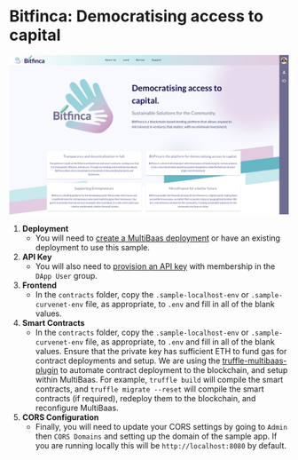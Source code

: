 # Bitfinca: Democratising access to capital

![Bitfinca screenshot](./screenshot.png)

1. **Deployment**
    - You will need to [create a MultiBaas deployment](https://www.curvegrid.com/docs/3-0-getting-started-creating-a-multibaas-deployment/) or have an existing deployment to use this sample.
2. **API Key**
    - You will also need to [provision an API key](https://www.curvegrid.com/docs/5-1-generate-api-keys/) with membership in the `DApp User` group.
3. **Frontend**
    - In the `contracts` folder, copy the `.sample-localhost-env` or `.sample-curvenet-env` file, as appropriate, to `.env` and fill in all of the blank values.
4. **Smart Contracts**
    - In the `contracts` folder, copy the `.sample-localhost-env` or `.sample-curvenet-env` file, as appropriate, to `.env` and fill in all of the blank values. Ensure that the private key has sufficient ETH to fund gas for contract deployments and setup. We are using the [truffle-multibaas-plugin](https://github.com/curvegrid/truffle-multibaas-plugin) to automate contract deployment to the blockchain, and setup within MultiBaas. For example, `truffle build` will compile the smart contracts, and `truffle migrate --reset` will compile the smart contracts (if required), redeploy them to the blockchain, and reconfigure MultiBaas.
5. **CORS Configuration**
    - Finally, you will need to update your CORS settings by going to `Admin` then `CORS Domains` and setting up the domain of the sample app. If you are running locally this will be `http://localhost:8080` by default.
